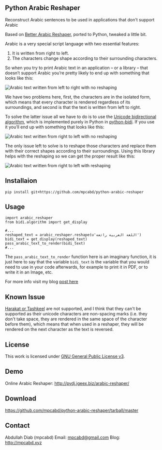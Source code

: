 ## Python Arabic Reshaper
Reconstruct Arabic sentences to be used in applications that don't support Arabic

Based on [Better Arabic Reshaper](https://github.com/agawish/Better-Arabic-Reshaper/), ported to Python, tweaked a little bit.

Arabic is a very special script language with two essential features:

1. It is written from right to left.
2. The characters change shape according to their surrounding characters.

So when you try to print Arabic text in an application – or a library – that doesn’t support Arabic you’re pretty likely to end up with something that looks like this:

![Arabic text written from left to right with no reshaping](http://mpcabd.xyz/wp-content/uploads/2012/05/arabic-1.png)

We have two problems here, first, the characters are in the isolated form, which means that every character is rendered regardless of its surroundings, and second is that the text is written from left to right.

To solve the latter issue all we have to do is to use the [Unicode bidirectional algorithm](http://unicode.org/reports/tr9/), which is implemented purely in Python in [python-bidi](https://github.com/MeirKriheli/python-bidi). If you use it you’ll end up with something that looks like this:

![Arabic text written from right to left with no reshaping](http://mpcabd.xyz/wp-content/uploads/2012/05/arabic-6.png)

The only issue left to solve is to reshape those characters and replace them with their correct shapes according to their surroundings. Using this library helps with the reshaping so we can get the proper result like this:

![Arabic text written from right to left with reshaping](http://mpcabd.xyz/wp-content/uploads/2012/05/arabic-3.png)

## Installaion

    pip install git+https://github.com/mpcabd/python-arabic-reshaper

## Usage

```
import arabic_reshaper
from bidi.algorithm import get_display
 
#...
reshaped_text = arabic_reshaper.reshape(u'اللغة العربية رائعة')
bidi_text = get_display(reshaped_text)
pass_arabic_text_to_render(bidi_text)
#...
```

The `pass_arabic_text_to_render` function here is an imaginary function, it is just here to say that the variable `bidi_text` is the variable that you would need to use in your code afterwards, for example to print it in PDF, or to write it in an Image, etc.

For more info visit my blog [post here](http://mpcabd.xyz/python-arabic-text-reshaper/)

## Known Issue

[Harakat or Tashkeel](http://en.wikipedia.org/wiki/Arabic_diacritics#Tashkil_.28marks_used_as_phonetic_guides.29) are not supported, and I think that they can't be supported as their unicode characters are non-spacing marks (i.e. they don't take space, they are rendered in the same space of the character before them), which means that when used in a reshaper, they will be rendered on the next character as the text is reversed.

## License

This work is licensed under [GNU General Public License v3](http://www.gnu.org/licenses/gpl.txt).

## Demo

Online Arabic Reshaper: http://pydj.igeex.biz/arabic-reshaper/

## Download

https://github.com/mpcabd/python-arabic-reshaper/tarball/master

## Contact

Abdullah Diab (mpcabd)
Email: 	mpcabd@gmail.com
Blog:	http://mpcabd.xyz
